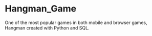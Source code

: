 # Hangman_Game
One of the most popular games in both mobile and browser games, Hangman created with Python and SQL.
